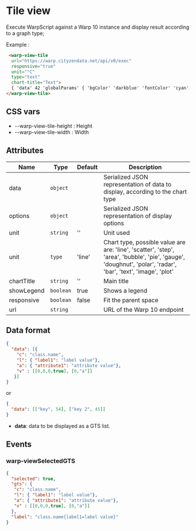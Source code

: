 # Tile view

Execute WarpScript against a Warp 10 instance and display result according to a graph type; 

Example :

```html
 <warp-view-tile 
  url="https://warp.cityzendata.net/api/v0/exec" 
  responsive="true" 
  unit="°C" 
  type="text"
  chart-title="Text">
  { 'data' 42 'globalParams' { 'bgColor' 'darkblue' 'fontColor' 'cyan' } }
</warp-view-tile>
```

## CSS vars
 
- --warp-view-tile-height : Height
- --warp-view-tile-width : Width

## Attributes

| Name | Type | Default | Description |
|------|------|---------|-------------|
| data | `object` | | Serialized JSON representation of data to display, according to the chart type |
| options | `object` | | Serialized JSON representation of display options |
| unit | `string` | '' | Unit used |
| unit | `type` | 'line' | Chart type, possible value are are: 'line', 'scatter', 'step', 'area', 'bubble', 'pie', 'gauge', 'doughnut', 'polar', 'radar', 'bar', 'text', 'image', 'plot'  |
| chartTitle | `string` | '' | Main title |
| showLegend | `boolean` | true | Shows a legend |
| responsive | `boolean` | false | Fit the parent space |
| url | `string` | | URL of the Warp 10 endpoint |

## Data format


```json
{
  "data": [{
    "c": "class.name", 
    "l": { "label1": "label value"},  
    "a": { "attribute1": "attribute value"},
    "v" : [[0,0,0,true], [0,"a"]]
   }]
}
```

or 

```json
{
  "data": [["key", 54], ["key 2", 45]]
}
```

- **data**: data to be displayed as a GTS list.

## Events

### warp-viewSelectedGTS

```json
{
  "selected": true,
  "gts": {
   "c": "class.name", 
   "l": { "label1": "label value"},  
   "a": { "attribute1": "attribute value"},
   "v" : [[0,0,0,true], [0,"a"]]
  },
  "label": "class.name{label1=label value}"
}

``` 